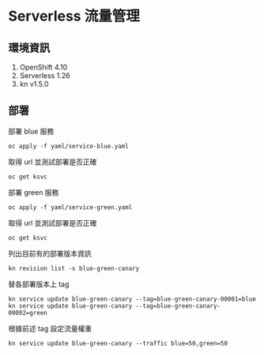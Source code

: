 # Serverless 流量管理

## 環境資訊
1. OpenShift 4.10
2. Serverless 1.26
3. kn v1.5.0

## 部署

部署 blue 服務
```
oc apply -f yaml/service-blue.yaml
```

取得 url 並測試部署是否正確
```
oc get ksvc 
```

部署 green 服務
```
oc apply -f yaml/service-green.yaml
```

取得 url 並測試部署是否正確
```
oc get ksvc 
```

列出目前有的部署版本資訊
```
kn revision list -s blue-green-canary
```

替各部署版本上 tag
```
kn service update blue-green-canary --tag=blue-green-canary-00001=blue
kn service update blue-green-canary --tag=blue-green-canary-00002=green
```

根據前述 tag 設定流量權重
```
kn service update blue-green-canary --traffic blue=50,green=50
```